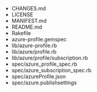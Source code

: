 * CHANGES.md
* LICENSE
* MANIFEST.md
* README.md
* Rakefile
* azure-profile.gemspec
* lib/azure-profile.rb
* lib/azure/profile.rb
* lib/azure/profile/subscription.rb
* spec/azure_profile_spec.rb
* spec/azure_subscription_spec.rb
* spec/azureProfile.json
* spec/azure.publishsettings
